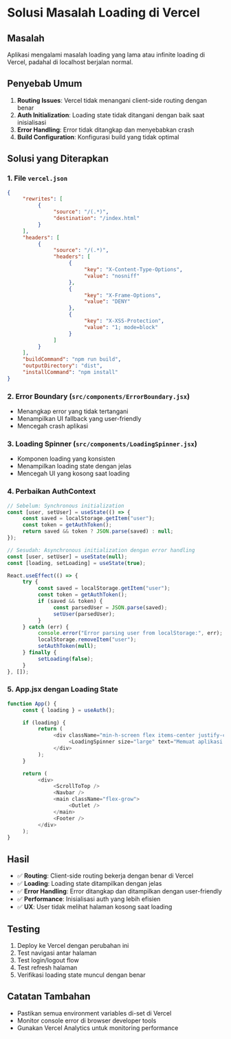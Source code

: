 # Solusi Masalah Loading di Vercel

## Masalah

Aplikasi mengalami masalah loading yang lama atau infinite loading di Vercel, padahal di localhost berjalan normal.

## Penyebab Umum

1. **Routing Issues**: Vercel tidak menangani client-side routing dengan benar
2. **Auth Initialization**: Loading state tidak ditangani dengan baik saat inisialisasi
3. **Error Handling**: Error tidak ditangkap dan menyebabkan crash
4. **Build Configuration**: Konfigurasi build yang tidak optimal

## Solusi yang Diterapkan

### 1. File `vercel.json`

```json
{
     "rewrites": [
          {
               "source": "/(.*)",
               "destination": "/index.html"
          }
     ],
     "headers": [
          {
               "source": "/(.*)",
               "headers": [
                    {
                         "key": "X-Content-Type-Options",
                         "value": "nosniff"
                    },
                    {
                         "key": "X-Frame-Options",
                         "value": "DENY"
                    },
                    {
                         "key": "X-XSS-Protection",
                         "value": "1; mode=block"
                    }
               ]
          }
     ],
     "buildCommand": "npm run build",
     "outputDirectory": "dist",
     "installCommand": "npm install"
}
```

### 2. Error Boundary (`src/components/ErrorBoundary.jsx`)

-    Menangkap error yang tidak tertangani
-    Menampilkan UI fallback yang user-friendly
-    Mencegah crash aplikasi

### 3. Loading Spinner (`src/components/LoadingSpinner.jsx`)

-    Komponen loading yang konsisten
-    Menampilkan loading state dengan jelas
-    Mencegah UI yang kosong saat loading

### 4. Perbaikan AuthContext

```javascript
// Sebelum: Synchronous initialization
const [user, setUser] = useState(() => {
     const saved = localStorage.getItem("user");
     const token = getAuthToken();
     return saved && token ? JSON.parse(saved) : null;
});

// Sesudah: Asynchronous initialization dengan error handling
const [user, setUser] = useState(null);
const [loading, setLoading] = useState(true);

React.useEffect(() => {
     try {
          const saved = localStorage.getItem("user");
          const token = getAuthToken();
          if (saved && token) {
               const parsedUser = JSON.parse(saved);
               setUser(parsedUser);
          }
     } catch (err) {
          console.error("Error parsing user from localStorage:", err);
          localStorage.removeItem("user");
          setAuthToken(null);
     } finally {
          setLoading(false);
     }
}, []);
```

### 5. App.jsx dengan Loading State

```javascript
function App() {
     const { loading } = useAuth();

     if (loading) {
          return (
               <div className="min-h-screen flex items-center justify-center bg-gray-50">
                    <LoadingSpinner size="large" text="Memuat aplikasi..." />
               </div>
          );
     }

     return (
          <div>
               <ScrollToTop />
               <Navbar />
               <main className="flex-grow">
                    <Outlet />
               </main>
               <Footer />
          </div>
     );
}
```

## Hasil

-    ✅ **Routing**: Client-side routing bekerja dengan benar di Vercel
-    ✅ **Loading**: Loading state ditampilkan dengan jelas
-    ✅ **Error Handling**: Error ditangkap dan ditampilkan dengan user-friendly
-    ✅ **Performance**: Inisialisasi auth yang lebih efisien
-    ✅ **UX**: User tidak melihat halaman kosong saat loading

## Testing

1. Deploy ke Vercel dengan perubahan ini
2. Test navigasi antar halaman
3. Test login/logout flow
4. Test refresh halaman
5. Verifikasi loading state muncul dengan benar

## Catatan Tambahan

-    Pastikan semua environment variables di-set di Vercel
-    Monitor console error di browser developer tools
-    Gunakan Vercel Analytics untuk monitoring performance
